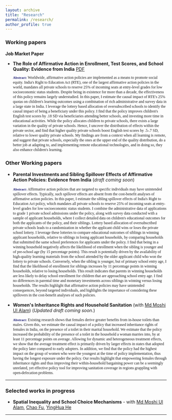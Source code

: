 ```yaml
---
layout: archive
title: "Research"
permalink: /research/
author_profile: true
---
```

<!-- Jump to:
- [Working papers](#working-papers)
- [Selected works in progress](#selected-works-in-progress)
- [Publications](#publications) -->

### Working papers <a name="working-papers"></a>

**Job Market Paper**
- **The Role of Affirmative Action in Enrollment, Test Scores, and School Quality: Evidence from India** [PDF](/papers/JMP_Agarwal_UWMadison.pdf)
    <p style="font-size: 85%; font-family:Verdana; width=80%;"> <strong style="font-size:90%; color:midnightblue;">Abstract:</strong> Worldwide, affirmative action policies are implemented as a means to promote social equity. India's Right to Education Act (RTE), one of the largest affirmative action policies in the world, mandates all private schools to reserve 25% of incoming seats at entry-level grades for low socioeconomic status students. Despite being in existence for more than a decade, the effectiveness of this policy remains largely understudied. In this paper, I estimate the causal impact of RTE's 25% quotas on children's learning outcomes using a combination of rich administrative and survey data in a large state in India. I leverage the lottery based allocation of oversubscribed schools to identify the causal impact of being a beneficiary under this policy. I find that the policy improves children's English test scores by .18 SD via beneficiaries attending better schools, and investing more time in educational activities. While the policy allocates children to private schools, there exists a large variation in the quality of private schools. Hence, I uncover the distribution of effects within the private sector, and find that higher quality private schools boost English test scores by .5-.7 SD, relative to lower quality private schools. My findings are from a context when all learning is remote, and suggest that private schools, especially the ones at the upper end of the quality distribution, do a better job at adapting to, and implementing remote educational technologies, and in doing so, they also enhance children's learning. </p>

### Other Working papers <a name="other-working-papers"></a>

- **Parental Investments and Sibling Spillover Effects of Affirmative Action Policies: Evidence from India** (*draft coming soon*)

    <p style="font-size: 85%; font-family:Verdana; width=80%;"> <strong style="font-size:90%; color:midnightblue;">Abstract:</strong> Affirmative action policies that are targeted to specific individuals may have unintended spillover effects. Typically, such spillover effects are absent from the cost-benefit analyses of affirmative action policies. In this paper, I estimate the sibling spillover effects of India's Right to Education Act policy, which mandates all private schools to reserve 25% of incoming seats at entry-level grades for low socioeconomic status students. I combine the administrative data of applications to grade 1 private school admissions under the policy, along with survey data conducted with a sample of applicant households, where I collect detailed data on children's educational outcomes for both the applicants of the policy, and their siblings. Lottery based allocation of oversubscribed private schools leads to a randomization in whether the applicant child wins or loses the private school lottery. I leverage these lotteries to compare educational outcomes of siblings in winning applicant households, relative to siblings in losing applicant households, by comparing households that submitted the same school preferences for applicants under the policy. I find that being in a winning household negatively affects the likelihood of enrollment when the sibling is younger and of pre-school age (by 15 percentage points). This result is potentially driven by the availability of high-quality learning materials from the school attended by the older applicant child who won the lottery to private schools. Conversely, when the sibling is younger, but of primary school entry age, I find that the likelihood of enrollment for siblings increases by 11 percentage points in winning households, relative to losing households. This result indicates that parents in winning households are less likely to delay school enrollment for children that are approaching school entry age. I find no differences in parental time and monetary investments across siblings in winning versus losing households. The results highlight that affirmative action policies may have unintended consequences, beyond targeted individuals, and highlights the importance of considering these spillovers in the cost-benefit analyses of such policies.</p> 


- **Women's Inheritance Rights and Household Sanitation** (with [Md Moshi Ul Alam](https://moshialam.github.io)) (*Updated draft coming soon.*)

     <p style="font-size: 85%; font-family:Verdana; width=80%;"> <strong style="font-size:90%; color:midnightblue;">Abstract:</strong> Existing research shows that females derive greater benefits from in-house toilets than males. Given this, we estimate the causal impact of a policy that increased inheritance rights of females in India, on the presence of a toilet in their marital household. We estimate that the policy increased the probability of the presence of a toilet in the household a woman marries into, by at least 11 percentage points on average. Allowing for dynamic and heterogeneous treatment effects, we show that the average treatment effect is primarily driven by larger effects in states that adopted the policy later compared to early adopters. In addition, we find that the policy had the highest impact on the group of women who were the youngest at the time of policy implementation, thus having the longest exposure under the policy. Our results highlight that empowering females through inheritance rights and thus improving their within-household bargaining power can be a seemingly unrelated, yet effective policy tool for improving sanitation coverage in regions grappling with open-defecation problems.</p>

---

### Selected works in progress <a name="selected-works-in-progress"></a>
<!-- a comment -->
- **Spatial Inequality and School Choice Mechanisms** - with [Md Moshi Ul Alam](https://moshialam.github.io), [Chao Fu](https://users.ssc.wisc.edu/~cfu/), [YingHua He](https://sites.google.com/site/yinghuahe/)

---
